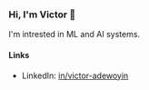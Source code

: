 ### Hi, I'm Victor 👋  
I'm intrested in ML and AI systems.

#### Links  
 
- LinkedIn: [in/victor-adewoyin](https://www.linkedin.com/in/victor-adewoyin/)  
